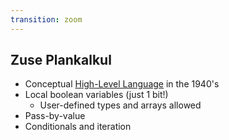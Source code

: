 ```yaml
---
transition: zoom
---
```


## Zuse Plankalkul

- Conceptual [High-Level Language](https://en.wikipedia.org/wiki/Plankalk%C3%BCl#Example) in the 1940's
- Local boolean variables (just 1 bit!)
  - User-defined types and arrays allowed
- Pass-by-value
- Conditionals and iteration